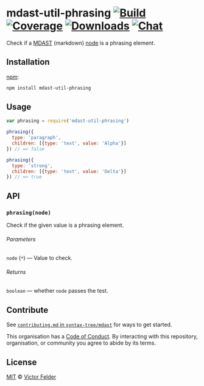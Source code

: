 # mdast-util-phrasing [![Build][build-badge]][build] [![Coverage][coverage-badge]][coverage] [![Downloads][downloads-badge]][downloads] [![Chat][chat-badge]][chat]

Check if a [MDAST][] (markdown) [node][] is a phrasing element.

## Installation

[npm][]:

```bash
npm install mdast-util-phrasing
```

## Usage

```javascript
var phrasing = require('mdast-util-phrasing')

phrasing({
  type: 'paragraph',
  children: [{type: 'text', value: 'Alpha'}]
}) // => false

phrasing({
  type: 'strong',
  children: [{type: 'text', value: 'Delta'}]
}) // => true
```

## API

### `phrasing(node)`

Check if the given value is a phrasing element.

###### Parameters

`node` (`*`) — Value to check.

###### Returns

`boolean` — whether `node` passes the test.

## Contribute

See [`contributing.md` in `syntax-tree/mdast`][contributing] for ways to get
started.

This organisation has a [Code of Conduct][coc].  By interacting with this
repository, organisation, or community you agree to abide by its terms.

## License

[MIT][license] © [Victor Felder][author]

<!-- Definitions -->

[build-badge]: https://img.shields.io/travis/syntax-tree/mdast-util-phrasing.svg

[build]: https://travis-ci.org/syntax-tree/mdast-util-phrasing

[coverage-badge]: https://img.shields.io/codecov/c/github/syntax-tree/mdast-util-phrasing.svg

[coverage]: https://codecov.io/github/syntax-tree/mdast-util-phrasing

[downloads-badge]: https://img.shields.io/npm/dm/mdast-util-phrasing.svg

[downloads]: https://www.npmjs.com/package/mdast-util-phrasing

[chat-badge]: https://img.shields.io/badge/join%20the%20community-on%20spectrum-7b16ff.svg

[chat]: https://spectrum.chat/unified/remark

[npm]: https://docs.npmjs.com/cli/install

[license]: license

[author]: https://draft.li

[node]: https://github.com/syntax-tree/mdast#ast

[mdast]: https://github.com/syntax-tree/mdast

[contributing]: https://github.com/syntax-tree/mdast/blob/master/contributing.md

[coc]: https://github.com/syntax-tree/mdast/blob/master/code-of-conduct.md
